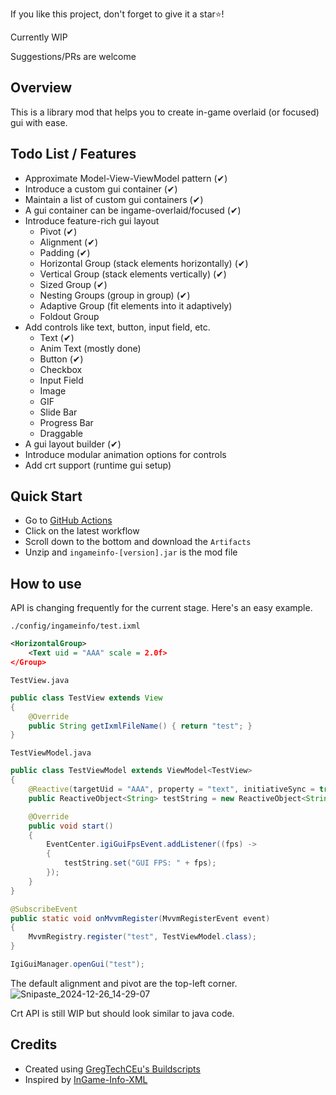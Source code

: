 If you like this project, don't forget to give it a star⭐!

Currently WIP

Suggestions/PRs are welcome

## Overview
This is a library mod that helps you to create in-game overlaid (or focused) gui with ease.

## Todo List / Features
- Approximate Model-View-ViewModel pattern (✔)
- Introduce a custom gui container (✔)
- Maintain a list of custom gui containers (✔)
- A gui container can be ingame-overlaid/focused (✔)
- Introduce feature-rich gui layout
  - Pivot (✔)
  - Alignment (✔)
  - Padding (✔)
  - Horizontal Group (stack elements horizontally) (✔)
  - Vertical Group (stack elements vertically) (✔)
  - Sized Group (✔)
  - Nesting Groups (group in group) (✔)
  - Adaptive Group (fit elements into it adaptively)
  - Foldout Group
- Add controls like text, button, input field, etc.
  - Text (✔)
  - Anim Text (mostly done)
  - Button (✔)
  - Checkbox
  - Input Field
  - Image
  - GIF
  - Slide Bar
  - Progress Bar
  - Draggable
- A gui layout builder (✔)
- Introduce modular animation options for controls
- Add crt support (runtime gui setup)

## Quick Start
- Go to [GitHub Actions](https://github.com/tttsaurus/Ingame-Info-Reborn/actions)
- Click on the latest workflow
- Scroll down to the bottom and download the `Artifacts`
- Unzip and `ingameinfo-[version].jar` is the mod file

## How to use
API is changing frequently for the current stage.
Here's an easy example.

`./config/ingameinfo/test.ixml`
```xml
<HorizontalGroup>
    <Text uid = "AAA" scale = 2.0f>
</Group>
```
`TestView.java`
```java
public class TestView extends View
{
    @Override
    public String getIxmlFileName() { return "test"; }
}
```
`TestViewModel.java`
```java
public class TestViewModel extends ViewModel<TestView>
{
    @Reactive(targetUid = "AAA", property = "text", initiativeSync = true)
    public ReactiveObject<String> testString = new ReactiveObject<String>(){};

    @Override
    public void start()
    {
        EventCenter.igiGuiFpsEvent.addListener((fps) ->
        {
            testString.set("GUI FPS: " + fps);
        });
    }
}
```
```java
@SubscribeEvent
public static void onMvvmRegister(MvvmRegisterEvent event)
{
    MvvmRegistry.register("test", TestViewModel.class);
}
```
```java
IgiGuiManager.openGui("test");
```
The default alignment and pivot are the top-left corner.
![Snipaste_2024-12-26_14-29-07](https://github.com/user-attachments/assets/5e04ff27-718f-4633-824a-f0f7e001829d)

Crt API is still WIP but should look similar to java code.

## Credits
- Created using [GregTechCEu's Buildscripts](https://github.com/GregTechCEu/Buildscripts)
- Inspired by [InGame-Info-XML](https://github.com/Lunatrius/InGame-Info-XML)
